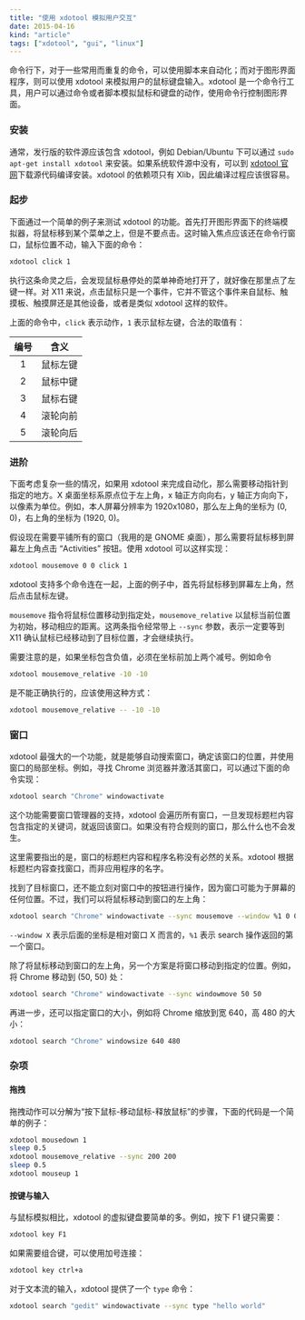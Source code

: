 ```yaml
---
title: "使用 xdotool 模拟用户交互"
date: 2015-04-16
kind: "article"
tags: ["xdotool", "gui", "linux"]
---
```


命令行下，对于一些常用而重复的命令，可以使用脚本来自动化；而对于图形界面程序，则可以使用 xdotool 来模拟用户的鼠标键盘输入。xdotool 是一个命令行工具，用户可以通过命令或者脚本模拟鼠标和键盘的动作，使用命令行控制图形界面。

### 安装

通常，发行版的软件源应该包含 xdotool，例如 Debian/Ubuntu 下可以通过 `sudo apt-get install xdotool` 来安装。如果系统软件源中没有，可以到 [xdotool 官网](http://www.semicomplete.com/projects/xdotool/)下载源代码编译安装。xdotool 的依赖项只有 Xlib，因此编译过程应该很容易。

### 起步

下面通过一个简单的例子来测试 xdotool 的功能。首先打开图形界面下的终端模拟器，将鼠标移到某个菜单之上，但是不要点击。这时输入焦点应该还在命令行窗口，鼠标位置不动，输入下面的命令：

``` bash
xdotool click 1
```

执行这条命灵之后，会发现鼠标悬停处的菜单神奇地打开了，就好像在那里点了左键一样。对 X11 来说，点击鼠标只是一个事件，它并不管这个事件来自鼠标、触摸板、触摸屏还是其他设备，或者是类似 xdotool 这样的软件。

上面的命令中，`click` 表示动作，`1` 表示鼠标左键，合法的取值有：

| 编号 |   含义   |
|:----:|:--------:|
|  1   | 鼠标左键 |
|  2   | 鼠标中键 |
|  3   | 鼠标右键 |
|  4   | 滚轮向前 |
|  5   | 滚轮向后 |

### 进阶

下面考虑复杂一些的情况，如果用 xdotool 来完成自动化，那么需要移动指针到指定的地方。X 桌面坐标系原点位于左上角，x 轴正方向向右，y 轴正方向向下，以像素为单位。例如，本人屏幕分辨率为 1920x1080，那么左上角的坐标为 (0, 0)，右上角的坐标为 (1920, 0)。

假设现在需要平铺所有的窗口（我用的是 GNOME 桌面），那么需要将鼠标移到屏幕左上角点击 “Activities” 按钮。使用 xdotool 可以这样实现：

``` bash
xdotool mousemove 0 0 click 1
```

xdotool 支持多个命令连在一起，上面的例子中，首先将鼠标移到屏幕左上角，然后点击鼠标左键。

`mousemove` 指令将鼠标位置移动到指定处，`mousemove_relative` 以鼠标当前位置为初始，移动相应的距离。这两条指令经常带上 `--sync` 参数，表示一定要等到 X11 确认鼠标已经移动到了目标位置，才会继续执行。

需要注意的是，如果坐标包含负值，必须在坐标前加上两个减号。例如命令

``` bash
xdotool mousemove_relative -10 -10
```

是不能正确执行的，应该使用这种方式：

``` bash
xdotool mousemove_relative -- -10 -10
```

### 窗口

xdotool 最强大的一个功能，就是能够自动搜索窗口，确定该窗口的位置，并使用窗口的局部坐标。例如，寻找 Chrome 浏览器并激活其窗口，可以通过下面的命令实现：

``` bash
xdotool search "Chrome" windowactivate
```

这个功能需要窗口管理器的支持，xdotool 会遍历所有窗口，一旦发现标题栏内容包含指定的关键词，就返回该窗口。如果没有符合规则的窗口，那么什么也不会发生。

这里需要指出的是，窗口的标题栏内容和程序名称没有必然的关系。xdotool 根据标题栏内容查找窗口，而非应用程序的名字。

找到了目标窗口，还不能立刻对窗口中的按钮进行操作，因为窗口可能为于屏幕的任何位置。不过，我们可以将鼠标移动到窗口的左上角：

``` bash
xdotool search "Chrome" windowactivate --sync mousemove --window %1 0 0
```

`--window X` 表示后面的坐标是相对窗口 X 而言的，`%1` 表示 search 操作返回的第一个窗口。

除了将鼠标移动到窗口的左上角，另一个方案是将窗口移动到指定的位置。例如，将 Chrome 移动到 (50, 50) 处：

``` bash
xdotool search "Chrome" windowactivate --sync windowmove 50 50
```

再进一步，还可以指定窗口的大小，例如将 Chrome 缩放到宽 640，高 480 的大小：

``` bash
xdotool search "Chrome" windowsize 640 480
```

### 杂项

#### 拖拽

拖拽动作可以分解为“按下鼠标-移动鼠标-释放鼠标”的步骤，下面的代码是一个简单的例子：

``` bash
xdotool mousedown 1
sleep 0.5
xdotool mousemove_relative --sync 200 200
sleep 0.5
xdotool mouseup 1
```

#### 按键与输入

与鼠标模拟相比，xdotool 的虚拟键盘要简单的多。例如，按下 F1 键只需要：

``` bash
xdotool key F1
```

如果需要组合键，可以使用加号连接：

``` bash
xdotool key ctrl+a
```

对于文本流的输入，xdotool 提供了一个 `type` 命令：

``` bash
xdotool search "gedit" windowactivate --sync type "hello world"
```
